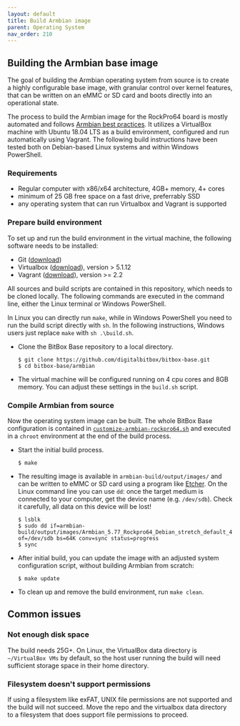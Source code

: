 ```yaml
---
layout: default
title: Build Armbian image
parent: Operating System
nav_order: 210
---
```

## Building the Armbian base image

The goal of building the Armbian operating system from source is to create a highly configurable base image, with granular control over kernel features, that can be written on an eMMC or SD card and boots directly into an operational state.

The process to build the Armbian image for the RockPro64 board is mostly automated and follows [Armbian best practices](https://docs.armbian.com/Developer-Guide_Build-Preparation). It utilizes a VirtualBox machine with Ubuntu 18.04 LTS as a build environment, configured and run automatically using Vagrant. The following build instructions have been tested both on Debian-based Linux systems and within Windows PowerShell.

### Requirements

* Regular computer with x86/x64 architecture, 4GB+ memory, 4+ cores
* minimum of 25 GB free space on a fast drive, preferrably SSD
* any operating system that can run Virtualbox and Vagrant is supported

### Prepare build environment

To set up and run the build environment in the virtual machine, the following software needs to be installed:
* Git ([download](https://git-scm.com/))
* Virtualbox ([download](https://www.virtualbox.org/)), version > 5.1.12
* Vagrant ([download](https://www.vagrantup.com/)), version >= 2.2

All sources and build scripts are contained in this repository, which needs to be cloned locally. The following commands are executed in the command line, either the Linux terminal or Windows PowerShell.  

In Linux you can directly run `make`, while in Windows PowerShell you need to run the build script directly with `sh`. In the following instructions, Windows users just replace `make` with `sh .\build.sh`.

* Clone the BitBox Base repository to a local directory.
  ```
  $ git clone https://github.com/digitalbitbox/bitbox-base.git
  $ cd bitbox-base/armbian
  ```

* The virtual machine will be configured running on 4 cpu cores and 8GB memory. You can adjust these settings in the `build.sh` script.


### Compile Armbian from source
Now the operating system image can be built. The whole BitBox Base configuration is contained in [`customize-armbian-rockpro64.sh`](https://github.com/digitalbitbox/bitbox-base/blob/master/armbian/base/build/customize-armbian-rockpro64.sh) and executed in a `chroot` environment at the end of the build process.

* Start the initial build process.
  ```
  $ make
  ```

* The resulting image is available in `armbian-build/output/images/` and can be written to eMMC or SD card using a program like [Etcher](https://www.balena.io/etcher/). On the Linux command line you can use `dd`: once the target medium is connected to your computer, get the device name (e.g. `/dev/sdb`). Check it carefully, all data on this device will be lost!  
  ```
  $ lsblk
  $ sudo dd if=armbian-build/output/images/Armbian_5.77_Rockpro64_Debian_stretch_default_4.4.176.img of=/dev/sdb bs=64K conv=sync status=progress
  $ sync
  ```  

* After initial build, you can update the image with an adjusted system configuration script, without building Armbian from scratch:
  ```
  $ make update
  ```

* To clean up and remove the build environment, run `make clean`.

## Common issues

### Not enough disk space

The build needs 25G+. On Linux, the VirtualBox data directory is `~/VirtualBox VMs` by default,
so the host user running the build will need sufficient storage space in their home directory.

### Filesystem doesn't support permissions

If using a filesystem like exFAT, UNIX file permissions are not supported and the build will
not succeed. Move the repo and the virtualbox data directory to a filesystem that does support
file permissions to proceed.